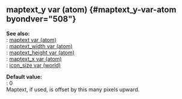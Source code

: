 ## maptext_y var (atom) {#maptext_y-var-atom byondver="508"}    
**See also:**    
:   [maptext var (atom)](/atom/var/maptext)    
:   [maptext_width var (atom)](/atom/var/maptext_width)    
:   [maptext_height var (atom)](/atom/var/maptext_height)    
:   [maptext_x var (atom)](/atom/var/maptext_x)    
:   [icon_size var (world)](/world/var/icon_size)    
<!-- -->    
**Default value:**    
:   0    
Maptext, if used, is offset by this many pixels upward.  